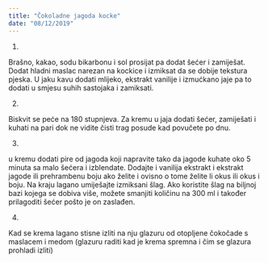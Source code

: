 ```yaml
--- 
title: "Čokoladne jagoda kocke"
date: "08/12/2019"
---
```


1.
Brašno, kakao, sodu bikarbonu i sol prosijat pa dodat šećer i zamiješat. Dodat hladni maslac narezan na kockice i izmiksat da se dobije tekstura pjeska.
U jaku kavu dodati mlijeko, ekstrakt vanilije i izmućkano jaje pa to dodati u smjesu suhih sastojaka i zamiksati.

2.
Biskvit se peće na 180 stupnjeva. 
Za kremu u jaja dodati šećer, zamiješati i kuhati na pari dok ne vidite čisti trag posude kad povučete po dnu.

3.
u kremu dodati pire od jagoda koji napravite tako da jagode kuhate oko 5 minuta sa malo šećera i izblendate. Dodajte i vanilija ekstrakt i ekstrakt jagode ili prehrambenu boju ako želite i ovisno o tome želite li okus ili okus i boju.
Na kraju lagano umiješajte izmiksani šlag. Ako koristite šlag na biljnoj bazi kojega se dobiva više, možete smanjiti količinu na 300 ml i također prilagoditi šećer pošto je on zaslađen.

4.
Kad se krema lagano stisne izliti na nju glazuru od otopljene čokočade s maslacem i medom (glazuru raditi kad je krema spremna i čim se glazura prohladi izliti)


